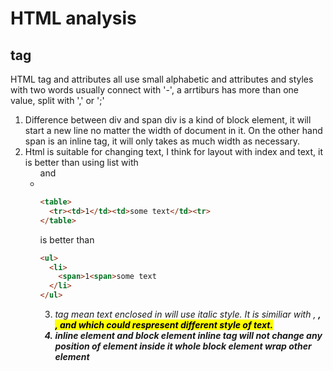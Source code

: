 # HTML analysis
## tag
  HTML tag and attributes all use small alphabetic and attributes and styles with two words usually connect with '-', a arrtiburs has more than one value, split with ',' or ';'
  1. Difference between div and span
  div is a kind of block element, it will start a new line no matter the width of document in it. On the other hand span is an inline tag, it will only takes as much width as necessary.
  2. Html <table> is suitable for changing text, I think for layout with index and text, it is better than using list with <ul>and <li>
   ```html
   <table>
     <tr><td>1</td><td>some text</td><tr>
   </table>
   ```
   is better than
   ```html
   <ul>
     <li>
       <span>1<span>some text
     </li>
   </ul>
   ```
   3. <i> tag
   <i> mean text enclosed in will use italic style. It is similiar with <em>, <strong>, <mark>, <cite> and <dfn> which could respresent different style of text.
   4. inline element and block element
   inline tag will not change any position of element inside it whole block element wrap other element
